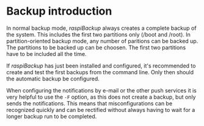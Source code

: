 # Backup introduction

In normal backup mode, *raspiBackup* always creates a complete backup of the system. 
This includes the first two partitions only (/boot and /root).
In partition-oriented backup mode, any number of paritions can be backed up. 
The partitions to be backed up can be choosen. The first two partitions have to be 
included all the time.

If *raspiBackup* has just been installed and configured, it's recommended
to create and test the first backups from the command line.
Only then should the automatic backup be configured.

When configuring the notifications by e-mail or the other push services
it is very helpful to use the `-F` option, as this does not create a backup, but only sends the notifications.
This means that misconfigurations can be recognized quickly and
can be rectified without always having to wait for a longer backup run to be completed.

[.status]: translated
